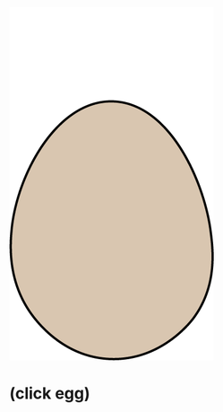 
  <head>
    <link rel="stylesheet" href="css/opening_style.css">
    <meta charset="utf-8">
    <title></title>
  </head>
  <body>
    <a href="other_pages/index.html">
      <img src="images/egg.png" alt="egg">
    </a>
    <h1>(click egg)</h1>
  </body>
</html>
